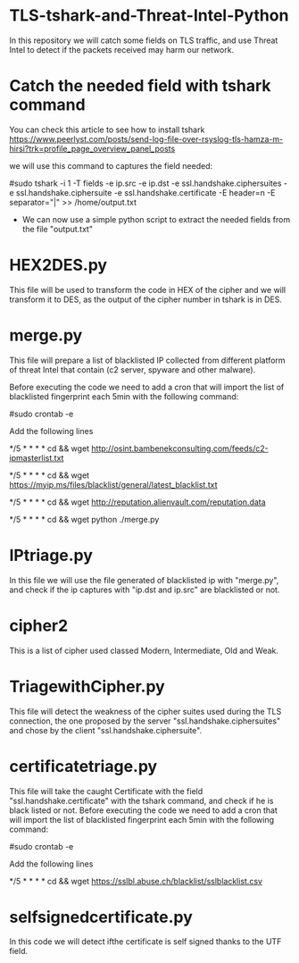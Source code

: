 # TLS-tshark-and-Threat-Intel-Python

In this repository we will catch some fields on TLS traffic, and use Threat Intel to detect if the packets received may harm our network.

 

# Catch the needed field with tshark command

You can check this article to see how to install tshark https://www.peerlyst.com/posts/send-log-file-over-rsyslog-tls-hamza-m-hirsi?trk=profile_page_overview_panel_posts

 

we will use this command to captures the field needed:

#sudo tshark -i 1 -T fields -e ip.src -e ip.dst -e ssl.handshake.ciphersuites -e ssl.handshake.ciphersuite -e ssl.handshake.certificate -E header=n -E separator="|" >> /home/output.txt

 

- We can now use a simple python script to extract the needed fields from the file "output.txt"

 

# HEX2DES.py

This file will be used to transform the code in HEX of the cipher and we will transform it to DES, as the output of the cipher number in tshark is in DES.

 

# merge.py

This file will prepare a list of blacklisted IP collected from different platform of threat Intel that contain (c2 server, spyware and other malware).

Before executing the code we need to add a cron that will import the list of blacklisted fingerprint each 5min with the following command:

 

#sudo crontab -e

Add the following lines

*/5 * * * * cd && wget http://osint.bambenekconsulting.com/feeds/c2-ipmasterlist.txt

*/5 * * * * cd && wget https://myip.ms/files/blacklist/general/latest_blacklist.txt

*/5 * * * * cd && wget http://reputation.alienvault.com/reputation.data

*/5 * * * * cd && wget python ./merge.py

 

# IPtriage.py

In this file we will use the file generated of blacklisted ip with "merge.py", and check if the ip captures with "ip.dst and ip.src" are blacklisted or not.

 

# cipher2

This is a list of cipher used classed Modern, Intermediate, Old and Weak.

 

# TriagewithCipher.py

This file will detect the weakness of the cipher suites used during the TLS connection, the one proposed by the server "ssl.handshake.ciphersuites" and chose by the client "ssl.handshake.ciphersuite".

 

# certificatetriage.py

This file will take the caught Certificate with the field "ssl.handshake.certificate" with the tshark command, and check if he is black listed or not. Before executing the code we need to add a cron that will import the list of blacklisted fingerprint each 5min with the following command:

 

#sudo crontab -e

Add the following lines

*/5 * * * * cd && wget https://sslbl.abuse.ch/blacklist/sslblacklist.csv


# selfsignedcertificate.py

In this code we will detect ifthe certificate is self signed thanks to the UTF field.

